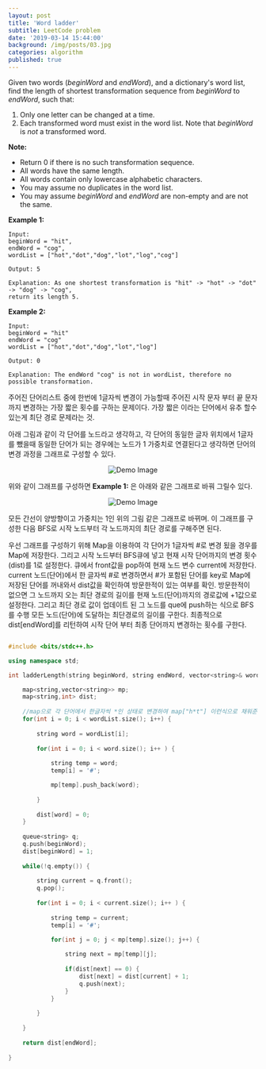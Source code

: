 ```yaml
---
layout: post
title: 'Word ladder'
subtitle: LeetCode problem
date: '2019-03-14 15:44:00'
background: /img/posts/03.jpg
categories: algorithm
published: true
---
```


Given two words (*beginWord* and *endWord*), and a dictionary's word list, find the length of shortest transformation sequence from *beginWord* to *endWord*, such that:

1. Only one letter can be changed at a time.
2. Each transformed word must exist in the word list. Note that *beginWord* is *not* a transformed word.

**Note:**

- Return 0 if there is no such transformation sequence.
- All words have the same length.
- All words contain only lowercase alphabetic characters.
- You may assume no duplicates in the word list.
- You may assume *beginWord* and *endWord* are non-empty and are not the same.

**Example 1:**

```
Input:
beginWord = "hit",
endWord = "cog",
wordList = ["hot","dot","dog","lot","log","cog"]

Output: 5

Explanation: As one shortest transformation is "hit" -> "hot" -> "dot" -> "dog" -> "cog",
return its length 5.
```

**Example 2:**

```
Input:
beginWord = "hit"
endWord = "cog"
wordList = ["hot","dot","dog","lot","log"]

Output: 0

Explanation: The endWord "cog" is not in wordList, therefore no possible transformation.
```

주어진 단어리스트 중에 한번에 1글자씩 변경이 가능할때 주어진 시작 문자 부터 끝 문자까지 변경하는 가장 짧은 횟수를
구하는 문제이다. 가장 짧은 이라는 단어에서 유추 할수있는게 최단 경로 문제라는 것. 

아래 그림과 같이 각 단어를 노드라고 생각하고, 각 단어의 동일한 글자 위치에서 1글자를 뺐을때 동일한 단어가 되는 경우에는 
노드가 1 가중치로 연결된다고 생각하면 단어의 변경 과정을 그래프로 구성할 수 있다.

<center>
  <img class="img" src="https://leetcode.com/problems/word-ladder/Figures/127/Word_Ladder_2.png" alt="Demo Image">
</center>

위와 같이 그래프를 구성하면 **Example 1:** 은 아래와 같은 그래프로 바꿔 그릴수 있다.

<center>
<img class="img" src="https://leetcode.com/problems/word-ladder/Figures/127/Word_Ladder_1.png" alt="Demo Image">
</center>

모든 간선이 양방향이고 가중치는 1인 위의 그림 같은 그래프로 바뀌며. 이 그래프를 구성한 다음 BFS로 시작 노드부터 각 노드까지의 최단 경로를 구해주면 된다.

우선 그래프를 구성하기 위해 Map을 이용하여 각 단어가 1글자씩 #로 변경 됬을 경우를 Map에 저장한다. 그리고 시작 노드부터 BFS큐에 넣고
현재 시작 단어까지의 변경 횟수(dist)를 1로 설정한다. 큐에서 front값을 pop하여 현재 노드 변수 current에 저장한다. 
current 노드(단어)에서 한 글자씩 #로 변경하면서 #가 포함된 단어를 key로 Map에 저장된 단어를 꺼내와서 dist값을 확인하여 방문한적이
있는 여부를 확인. 방문한적이 없으면 그 노드까지 오는 최단 경로의 길이를 현재 노드(단어)까지의 경로값에 +1값으로 설정한다. 
그리고 최단 경로 값이 업데이트 된 그 노드를 que에 push하는 식으로 BFS를 수행 모든 노드(단어)에 도달하는 최단경로의 길이를 구한다. 
최종적으로 dist[endWord]를 리턴하여 시작 단어 부터 최종 단어까지 변경하는 횟수를 구한다.

```c++

#include <bits/stdc++.h>

using namespace std;

int ladderLength(string beginWord, string endWord, vector<string>& wordList) {

    map<string,vector<string>> mp;
    map<string,int> dist;
    
    //map으로 각 단어에서 한글자씩 *인 상태로 변경하여 map["h*t"] 이런식으로 채워준다.
    for(int i = 0; i < wordList.size(); i++) {
        
        string word = wordList[i];
        
        for(int i = 0; i < word.size(); i++ ) {
        
            string temp = word;
            temp[i] = '#';

            mp[temp].push_back(word);
            
        }
        
        dist[word] = 0;
    }
    
    queue<string> q;
    q.push(beginWord);
    dist[beginWord] = 1;
    
    while(!q.empty()) {
    
        string current = q.front();
        q.pop();
        
        for(int i = 0; i < current.size(); i++ ) {
            
            string temp = current;
            temp[i] = '#';

            for(int j = 0; j < mp[temp].size(); j++) {
            
                string next = mp[temp][j];
                
                if(dist[next] == 0) {
                    dist[next] = dist[current] + 1;
                    q.push(next);
                }
            }
            
        }
    
    }
    
    return dist[endWord];
    
}


```

